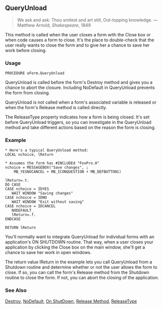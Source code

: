 ## QueryUnload

>We ask and ask: Thou smilest and art still,   Out-topping knowledge.   &mdash;Matthew Arnold, *Shakespeare*, 1849

This method is called when the user closes a form with the Close box or when code causes a form to close. It's the place to double-check that the user really wants to close the form and to give her a chance to save her work before closing.

### Usage

```foxpro
PROCEDURE oForm.QueryUnload
```

QueryUnload is called before the form's Destroy method and gives you a chance to abort the closure. Including NoDefault in QueryUnload prevents the form from closing.

QueryUnload is not called when a form's associated variable is released or when the form's Release method is called directly.

The ReleaseType property indicates how a form is being closed. It's set before QueryUnload triggers, so you can investigate in the QueryUnload method and take different actions based on the reason the form is closing.

### Example

```foxpro
* Here's a typical QueryUnload method:
LOCAL nchoice, lReturn

* Assumes the form has #INCLUDEd "FoxPro.H"
nchoice = MESSAGEBOX("Save changes", ;
    MB_YESNOCANCEL + MB_ICONQUESTION + MB_DEFBUTTON1)

lReturn=.t.
DO CASE
CASE nchoice = IDYES
   WAIT WINDOW "Saving changes"
CASE nchoice = IDNO
   WAIT WINDOW "Exit without saving"
CASE nchoice = IDCANCEL
   NODEFAULT
   lReturn=.f.
ENDCASE

RETURN lReturn
```

You'll normally want to integrate QueryUnload for individual forms with an application's ON SHUTDOWN routine. That way, when a user closes your application by clicking the Close box on the main window, she'll get a chance to save her work in open windows.

The return value lReturn in the example lets you call QueryUnload from a Shutdown routine and determine whether or not the user allows the form to close. If so, you can call the form's Release method from the Shutdown routine to close the form. If not, you can abort the closing of the application.

### See Also

[Destroy](s4g376.md), [NoDefault](s4g351.md), [On ShutDown](s4g101.md), [Release Method](s4g477.md), [ReleaseType](s4g619.md)